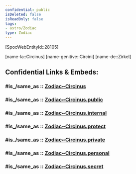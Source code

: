```yaml
---
confidential: public
isDeleted: false
isReadOnly: false
tags:
- astro/Zodiac
type: Zodiac
---
```


[SpocWebEntityId::28105]



[name-la::Circinus]
[name-genitive::Circini]
[name-de::Zirkel]


## Confidential Links & Embeds: 

### #is_/same_as :: [Zodiac~Circinus](/_Standards/Astronomy/Star~Constellation/Zodiac~Circinus.md) 

### #is_/same_as :: [Zodiac~Circinus.public](/_public/Astronomy/Star~Constellation/Zodiac~Circinus.public.md) 

### #is_/same_as :: [Zodiac~Circinus.internal](/_internal/Astronomy/Star~Constellation/Zodiac~Circinus.internal.md) 

### #is_/same_as :: [Zodiac~Circinus.protect](/_protect/Astronomy/Star~Constellation/Zodiac~Circinus.protect.md) 

### #is_/same_as :: [Zodiac~Circinus.private](/_private/Astronomy/Star~Constellation/Zodiac~Circinus.private.md) 

### #is_/same_as :: [Zodiac~Circinus.personal](/_personal/Astronomy/Star~Constellation/Zodiac~Circinus.personal.md) 

### #is_/same_as :: [Zodiac~Circinus.secret](/_secret/Astronomy/Star~Constellation/Zodiac~Circinus.secret.md)

